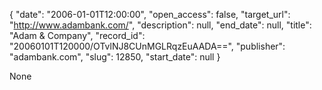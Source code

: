 {
  "date": "2006-01-01T12:00:00", 
  "open_access": false, 
  "target_url": "http://www.adambank.com/", 
  "description": null, 
  "end_date": null, 
  "title": "Adam & Company", 
  "record_id": "20060101T120000/OTvlNJ8CUnMGLRqzEuAADA==", 
  "publisher": "adambank.com", 
  "slug": 12850, 
  "start_date": null
}

None